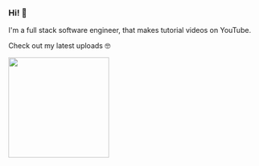 ### Hi! 👋

I'm a full stack software engineer, that makes tutorial videos on YouTube.

Check out my latest uploads 🤓

<img src="https://img.youtube.com/vi/KBE7Ezn7h0A/maxresdefault.jpg" width="200" />
